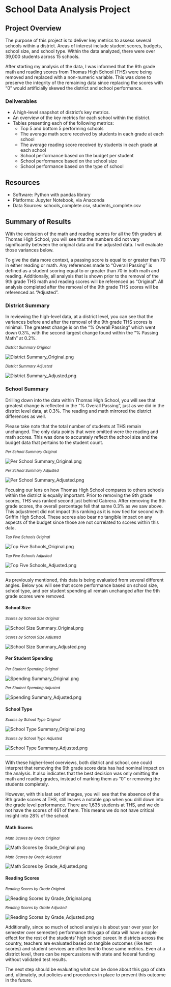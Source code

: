 # School Data Analysis Project

## Project Overview
  The purpose of this project is to deliver key metrics to assess several schools within a district. Areas of interest include student scores, budgets, school size, and school type. Within the data analyzed, there were over 39,000 students across 15 schools.
  
  After starting my analysis of the data, I was informed that the 9th grade math and reading scores from Thomas High School (THS) were being removed and replaced with a non-numeric variable. This was done to preserve the integrity of the remaining data since replacing the scores with “0” would artificially skewed the district and school performance. 

### Deliverables
  *	A high-level snapshot of district’s key metrics.
  *	An overview of the key metrics for each school within the district.
  *	Tables presenting each of the following metrics:
    -	Top 5 and bottom 5 performing schools
    -	The average math score received by students in each grade at each school
    -	The average reading score received by students in each grade at each school
    -	School performance based on the budget per student
    -	School performance based on the school size
    -	School performance based on the type of school

## Resources 
  *	Software: Python with pandas library
  *	Platforms: Jupyter Notebook, via Anaconda
  *	Data Sources: schools_complete.csv, students_complete.csv

## Summary of Results
  With the omission of the math and reading scores for all the 9th graders at Thomas High School, you will see that the numbers did not vary significantly between the original data and the adjusted data. I will evaluate those variances below.
  
  To give the data more context, a passing score is equal to or greater than 70 in either reading or math. Any references made to “Overall Passing” is defined as a student scoring equal to or greater than 70 in both math and reading. Additionally, all analysis that is shown prior to the removal of the 9th grade THS math and reading scores will be referenced as “Original”. All analysis completed after the removal of the 9th grade THS scores will be referenced as “Adjusted”.

### District Summary
  In reviewing the high-level data, at a district level, you can see that the variances before and after the removal of the 9th grade THS scores is minimal. The greatest change is on the “% Overall Passing” which went down 0.3%, with the second largest change found within the “% Passing Math” at 0.2%. 

*<sub>District Summary Original</sub>*

![ District Summary_Original.png](https://github.com/Kelfang/School_District_Analysis/blob/main/Uploaded%20PNGs/District%20Summary_Original.png)

*<sub>District Summary Adjusted</sub>*

![ District Summary_Adjusted.png](https://github.com/Kelfang/School_District_Analysis/blob/main/Uploaded%20PNGs/District%20Summary_Adjusted.png)


### School Summary
  Drilling down into the data within Thomas High School, you will see that greatest change is reflected in the “% Overall Passing”, just as we did in the district level data, at 0.3%. The reading and math mirrored the district differences as well.
  
  Please take note that the total number of students at THS remain unchanged. The only data points that were omitted were the reading and math scores. This was done to accurately reflect the school size and the budget data that pertains to the student count.

*<sub>Per School Summary Original</sub>*

![Per School Summary_Original.png](https://github.com/Kelfang/School_District_Analysis/blob/main/Uploaded%20PNGs/Per%20School%20Summary_Original.png)

*<sub>Per School Summary Adjusted</sub>*

![ Per School Summary_Adjusted.png](https://github.com/Kelfang/School_District_Analysis/blob/main/Uploaded%20PNGs/Per%20School%20Summary_Adjusted.png)

  Focusing our lens on how Thomas High School compares to others schools within the district is equally important. Prior to removing the 9th grade scores, THS was ranked second just behind Cabrera. After removing the 9th grade scores, the overall percentage fell that same 0.3% as we saw above. This adjustment did not impact this ranking as it is now tied for second with Griffin High School. These scores also bear no tangible impact on any aspects of the budget since those are not correlated to scores within this data.

*<sub>Top Five Schools Original</sub>*

![ Top Five Schools_Original.png](https://github.com/Kelfang/School_District_Analysis/blob/main/Uploaded%20PNGs/Top%20Five%20Schools_Original.png)

*<sub>Top Five Schools Adjusted</sub>*

![Top Five Schools_Adjusted.png](https://github.com/Kelfang/School_District_Analysis/blob/main/Uploaded%20PNGs/Top%20Five%20Schools_Adjusted.png)

--------------------------------------------------------------------------------------------------------------
  As previously mentioned, this data is being evaluated from several different angles. Below you will see that score performance based on school size, school type, and per student spending all remain unchanged after the 9th grade scores were removed. 

#### School Size
*<sub>Scores by School Size Original</sub>*

![ School Size Summary_Original.png](https://github.com/Kelfang/School_District_Analysis/blob/main/Uploaded%20PNGs/School%20Size%20Summary_Original.png)

*<sub>Scores by School Size Adjusted</sub>*

![ School Size Summary_Adjusted.png](https://github.com/Kelfang/School_District_Analysis/blob/main/Uploaded%20PNGs/School%20Size%20Summary_Adjusted.png)


#### Per Student Spending
*<sub>Per Student Spending Original</sub>*

![ Spending Summary_Original.png](https://github.com/Kelfang/School_District_Analysis/blob/main/Uploaded%20PNGs/Spending%20Summary_Original.png)

*<sub>Per Student Spending Adjusted</sub>*

![ Spending Summary_Adjusted.png](https://github.com/Kelfang/School_District_Analysis/blob/main/Uploaded%20PNGs/Spending%20Summary_Adjusted.png)


#### School Type
*<sub>Scores by School Type Original</sub>*

![ School Type Summary_Original.png](https://github.com/Kelfang/School_District_Analysis/blob/main/Uploaded%20PNGs/School%20Type%20Summary_Original.png)

*<sub>Scores by School Type Adjusted</sub>*

![ School Type Summary_Adjusted.png](https://github.com/Kelfang/School_District_Analysis/blob/main/Uploaded%20PNGs/School%20Type%20Summary_Adjusted.png)

--------------------------------------------------------------------------------------------------------------
  With these higher-level overviews, both district and school, one could interpret that removing the 9th grade score data has had nominal impact on the analysis. It also indicates that the best decision was only omitting the math and reading grades, instead of marking them as “0” or removing the students completely. 

  However, with this last set of images, you will see that the absence of the 9th grade scores at THS, still leaves a notable gap when you drill down into the grade level performance. There are 1,635 students at THS, and we do not have the scores of 461 of them. This means we do not have critical insight into 28% of the school.

#### Math Scores 
*<sub>Math Scores by Grade Original</sub>*

![ Math Scores by Grade_Original.png](https://github.com/Kelfang/School_District_Analysis/blob/main/Uploaded%20PNGs/Math%20Scores%20by%20Grade_Original.png)

*<sub>Math Scores by Grade Adjusted</sub>*

![ Math Scores by Grade_Adjusted.png](https://github.com/Kelfang/School_District_Analysis/blob/main/Uploaded%20PNGs/Math%20Scores%20by%20Grade_Adjusted.png)

#### Reading Scores 
*<sub>Reading Scores by Grade Original</sub>*

![ Reading Scores by Grade_Original.png](https://github.com/Kelfang/School_District_Analysis/blob/main/Uploaded%20PNGs/Reading%20Scores%20by%20Grade_Original.png)

*<sub>Reading Scores by Grade Adjusted</sub>*

![ Reading Scores by Grade_Adjusted.png](https://github.com/Kelfang/School_District_Analysis/blob/main/Uploaded%20PNGs/Reading%20Scores%20by%20Grade_Adjusted.png)

  Additionally, since so much of school analysis is about year over year (or semester over semester) performance this gap of data will have a ripple effect for the rest of the students’ high school career. In districts across the country, teachers are evaluated based on tangible outcomes (like test scores) and student services are often tied to those same metrics. Even at a district level, there can be repercussions with state and federal funding without validated test results. 

  The next step should be evaluating what can be done about this gap of data and, ultimately, put policies and procedures in place to prevent this outcome in the future.
